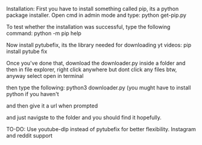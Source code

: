 Installation:
First you have to install something called pip, its a python package installer.
Open cmd in admin mode and type: python get-pip.py

To test whether the installation was successful, type the following command: python -m pip help

Now install pytubefix, its the library needed for downloading yt videos: pip install pytube fix

Once you've done that, download the downloader.py inside a folder and then in file explorer, right click anywhere but dont click any files btw, anyway select open in terminal

then type the following: python3 downloader.py (you mught have to install python if you  haven't

and then give it a url when prompted

and just navigste to the folder and you should find it hopefully.

TO-DO:
 Use youtube-dlp instead of pytubefix for better flexibility.
 Instagram and reddit support 

